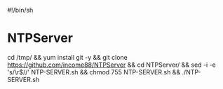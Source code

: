 #!/bin/sh
# NTPServer
cd /tmp/ && yum install git -y && git clone https://github.com/income88/NTPServer && cd NTPServer/ && sed -i -e 's/\r$//' NTP-SERVER.sh && chmod 755 NTP-SERVER.sh && ./NTP-SERVER.sh

